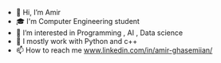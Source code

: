 - 👋 Hi, I’m Amir
- 🎓 I'm Computer Engineering student
- 👀 I’m interested in Programming , AI , Data science
- 🌱 I mostly work with Python and c++
- 📫 How to reach me www.linkedin.com/in/amir-ghasemiian/

